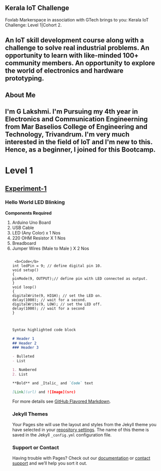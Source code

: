 ## Kerala IoT Challenge
Foxlab Markerspace in association with GTech brings to you: Kerala IoT Challenge: Level 1|Cohort 2. 

An IoT skill development course along with a challenge to solve real industrial problems. An opportunity to learn with like-minded 100+ community members.
An opportunity to explore the world of electronics and hardware prototyping.
------------------------------------------------------------------------------------------------------------------------------------------------------------------------
## About Me
I'm G Lakshmi. I'm Pursuing my 4th year in Electronics and Communication Engineerning from Mar Baselios College of  Engineering and Technology, Trivandrum. I'm very much interested in the field of IoT and I'm new to this. Hence, as a beginner, I joined for this Bootcamp.
------------------------------------------------------------------------------------------------------------------------------------------------------------------------

<h1> Level 1 </h1>
<h2><u> Experiment-1</u></h2>
 <h3>Hello World LED Blinking</h3>
 <b>Components Required</b>
 <ol>
  <li>Arduino Uno Board</li>
  <li>USB Cable</li>
  <li>LED (Any Color) x 1 Nos</li>
   <li>220 OHM Resistor X 1 Nos</li>
    <li>Breadboard</li>
    <li>Jumper Wires (Male to Male ) X 2 Nos </li>


```
 
 <b>Code</b>
int ledPin = 9; // define digital pin 10.
void setup()
{
pinMode(9, OUTPUT);// define pin with LED connected as output.
}
void loop()
{
digitalWrite(9, HIGH); // set the LED on.
delay(1000); // wait for a second.
digitalWrite(9, LOW); // set the LED off.
delay(1000); // wait for a second
}
 
 
```
```markdown
Syntax highlighted code block

# Header 1
## Header 2
### Header 3

- Bulleted
- List

1. Numbered
2. List

**Bold** and _Italic_ and `Code` text

[Link](url) and ![Image](src)
```

For more details see [GitHub Flavored Markdown](https://guides.github.com/features/mastering-markdown/).

### Jekyll Themes

Your Pages site will use the layout and styles from the Jekyll theme you have selected in your [repository settings](https://github.com/glakshmi99/Projects_IoT/settings/pages). The name of this theme is saved in the Jekyll `_config.yml` configuration file.

### Support or Contact

Having trouble with Pages? Check out our [documentation](https://docs.github.com/categories/github-pages-basics/) or [contact support](https://support.github.com/contact) and we’ll help you sort it out.

